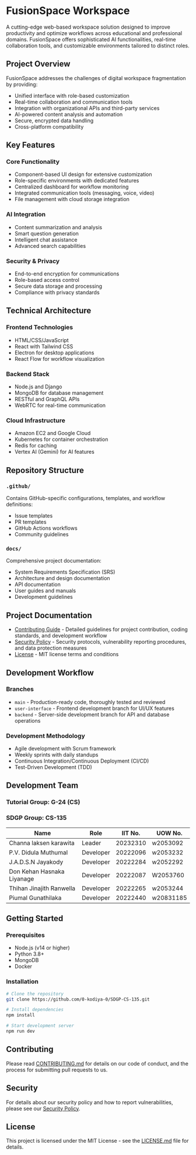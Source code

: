 # FusionSpace Workspace

A cutting-edge web-based workspace solution designed to improve productivity and optimize workflows across educational and professional domains. FusionSpace offers sophisticated AI functionalities, real-time collaboration tools, and customizable environments tailored to distinct roles.

## Project Overview

FusionSpace addresses the challenges of digital workspace fragmentation by providing:

- Unified interface with role-based customization
- Real-time collaboration and communication tools
- Integration with organizational APIs and third-party services
- AI-powered content analysis and automation
- Secure, encrypted data handling
- Cross-platform compatibility

## Key Features

### Core Functionality

- Component-based UI design for extensive customization
- Role-specific environments with dedicated features
- Centralized dashboard for workflow monitoring
- Integrated communication tools (messaging, voice, video)
- File management with cloud storage integration

### AI Integration

- Content summarization and analysis
- Smart question generation
- Intelligent chat assistance
- Advanced search capabilities

### Security & Privacy

- End-to-end encryption for communications
- Role-based access control
- Secure data storage and processing
- Compliance with privacy standards

## Technical Architecture

### Frontend Technologies

- HTML/CSS/JavaScript
- React with Tailwind CSS
- Electron for desktop applications
- React Flow for workflow visualization

### Backend Stack

- Node.js and Django
- MongoDB for database management
- RESTful and GraphQL APIs
- WebRTC for real-time communication

### Cloud Infrastructure

- Amazon EC2 and Google Cloud
- Kubernetes for container orchestration
- Redis for caching
- Vertex AI (Gemini) for AI features

## Repository Structure

### `.github/`

Contains GitHub-specific configurations, templates, and workflow definitions:

- Issue templates
- PR templates
- GitHub Actions workflows
- Community guidelines

### `docs/`

Comprehensive project documentation:

- System Requirements Specification (SRS)
- Architecture and design documentation
- API documentation
- User guides and manuals
- Development guidelines

## Project Documentation

- [Contributing Guide](./CONTRIBUTING.md) - Detailed guidelines for project contribution, coding standards, and development workflow
- [Security Policy](./SECURITY.md) - Security protocols, vulnerability reporting procedures, and data protection measures
- [License](./LICENSE.md) - MIT license terms and conditions

## Development Workflow

### Branches

- `main` - Production-ready code, thoroughly tested and reviewed
- `user-interface` - Frontend development branch for UI/UX features
- `backend` - Server-side development branch for API and database operations

### Development Methodology

- Agile development with Scrum framework
- Weekly sprints with daily standups
- Continuous Integration/Continuous Deployment (CI/CD)
- Test-Driven Development (TDD)

## Development Team

### Tutorial Group: G-24 (CS)

### SDGP Group: CS-135

| Name | Role | IIT No. | UOW No. |
|------|------|---------|----------|
| Channa laksen karawita | Leader | 20232310 | w2053092 |
| P.V. Didula Muthumal | Developer | 20222096 | w2053232 |
| J.A.D.S.N Jayakody | Developer | 20222284 | w2052292 |
| Don Kehan Hasnaka Liyanage | Developer | 20222087 | W2053760 |
| Thihan Jinajith Ranwella | Developer | 20222265 | w2053244 |
| Piumal Gunathilaka | Developer | 20222440 | w20831185 |

## Getting Started

### Prerequisites

- Node.js (v14 or higher)
- Python 3.8+
- MongoDB
- Docker

### Installation

```bash
# Clone the repository
git clone https://github.com/0-kodiya-0/SDGP-CS-135.git

# Install dependencies
npm install

# Start development server
npm run dev
```

## Contributing

Please read [CONTRIBUTING.md](./CONTRIBUTING.md) for details on our code of conduct, and the process for submitting pull requests to us.

## Security

For details about our security policy and how to report vulnerabilities, please see our [Security Policy](./SECURITY.md).

## License

This project is licensed under the MIT License - see the [LICENSE.md](./LICENSE.md) file for details.
